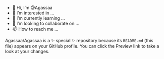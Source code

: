 - 👋 Hi, I’m @Agassaa
- 👀 I’m interested in ...
- 🌱 I’m currently learning ...
- 💞️ I’m looking to collaborate on ...
- 📫 How to reach me ...

Agassaa/Agassaa is a ✨ special ✨ repository because its `README.md` (this file) appears on your GitHub profile.
You can click the Preview link to take a look at your changes.
<!--
--->
